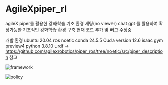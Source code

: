 # AgileXpiper_rl
agileX piper를 활용한 강화학습 기초 환경 세팅(no viewer)
chat gpt 를 활용하여 확장가능한 기초적인 강화학습 환경 구축
현재 코드 추가 및 버그 수정중

개발 환경
ubuntu 20.04 ros noetic
conda 24.5.5
Cuda version 12.6
isaac gym preview4
python 3.8.10
urdf -> https://github.com/agilexrobotics/piper_ros/tree/noetic/src/piper_description 참고

<Framework>
  
![framework](https://github.com/user-attachments/assets/02022e95-2a92-4112-816e-1b007736a9d8)

<Policy>
  
![policy](https://github.com/user-attachments/assets/8616f610-8b98-475e-940d-0391ea975e86)
